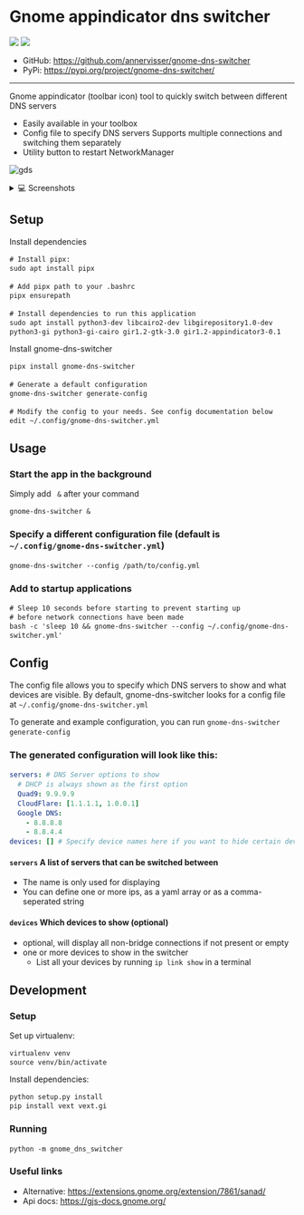 # Gnome appindicator dns switcher
![](https://img.shields.io/github/v/tag/annervisser/gnome-dns-switcher?style=for-the-badge&logo=github&label=GitHub&link=https%3A%2F%2Fgithub.com%2Fannervisser%2Fgnome-dns-switcher)
![](https://img.shields.io/pypi/v/gnome-dns-switcher?style=for-the-badge&logo=python&logoColor=white&link=https%3A%2F%2Fpypi.org%2Fproject%2Fgnome-dns-switcher%2F)
- GitHub: https://github.com/annervisser/gnome-dns-switcher
- PyPi:   https://pypi.org/project/gnome-dns-switcher/
---

Gnome appindicator (toolbar icon) tool to quickly switch between different DNS servers
- Easily available in your toolbox
- Config file to specify DNS servers
Supports multiple connections and switching them separately
- Utility button to restart NetworkManager

![gds](https://github.com/annervisser/gnome-dns-switcher/assets/5613416/56e66264-5f35-4385-9a47-b8827906e631)



<details>
<summary>💻 Screenshots</summary>

![](./screenshots/menu.png)


#### Easily available in your toolbar
![](./screenshots/appindicator.png)

#### Shows you what it's done, no surprises
![](./screenshots/notification.png)

#### Supports multiple connections and switching them separately
![](./screenshots/menu_multiple_connections.png)

</details>

## Setup
Install dependencies
```shell
# Install pipx:
sudo apt install pipx

# Add pipx path to your .bashrc
pipx ensurepath

# Install dependencies to run this application
sudo apt install python3-dev libcairo2-dev libgirepository1.0-dev python3-gi python3-gi-cairo gir1.2-gtk-3.0 gir1.2-appindicator3-0.1
```

Install gnome-dns-switcher
```shell
pipx install gnome-dns-switcher

# Generate a default configuration
gnome-dns-switcher generate-config

# Modify the config to your needs. See config documentation below
edit ~/.config/gnome-dns-switcher.yml
```

## Usage
### Start the app in the background
Simply add ` &` after your command
```shell
gnome-dns-switcher &
```

### Specify a different configuration file (default is `~/.config/gnome-dns-switcher.yml`)
```shell
gnome-dns-switcher --config /path/to/config.yml
```

### Add to startup applications
```shell
# Sleep 10 seconds before starting to prevent starting up 
# before network connections have been made
bash -c 'sleep 10 && gnome-dns-switcher --config ~/.config/gnome-dns-switcher.yml'
```

## Config
The config file allows you to specify which DNS servers to show and what devices are visible.
By default, gnome-dns-switcher looks for a config file at `~/.config/gnome-dns-switcher.yml`

To generate and example configuration, you can run `gnome-dns-switcher generate-config`
### The generated configuration will look like this:
```yaml
servers: # DNS Server options to show
  # DHCP is always shown as the first option
  Quad9: 9.9.9.9
  CloudFlare: [1.1.1.1, 1.0.0.1]
  Google DNS:
    - 8.8.8.8
    - 8.8.4.4
devices: [] # Specify device names here if you want to hide certain devices (ip link show)
```

#### `servers` A list of servers that can be switched between
- The name is only used for displaying
- You can define one or more ips, as a yaml array or as a comma-seperated string

#### `devices` Which devices to show (optional)
- optional, will display all non-bridge connections if not present or empty
- one or more devices to show in the switcher
    - List all your devices by running `ip link show` in a terminal

## Development

### Setup
Set up virtualenv:
```shell
virtualenv venv
source venv/bin/activate
```

Install dependencies:
```shell
python setup.py install
pip install vext vext.gi
```

### Running
```shell
python -m gnome_dns_switcher
```

### Useful links

- Alternative: https://extensions.gnome.org/extension/7861/sanad/
- Api docs: https://gjs-docs.gnome.org/
